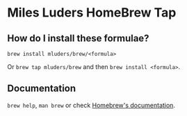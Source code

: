 # Miles Luders HomeBrew Tap

## How do I install these formulae?
`brew install mluders/brew/<formula>`

Or `brew tap mluders/brew` and then `brew install <formula>`.

## Documentation
`brew help`, `man brew` or check [Homebrew's documentation](https://docs.brew.sh).
